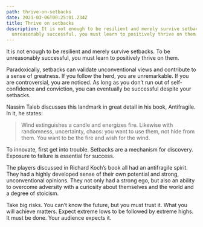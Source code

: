```yaml
---
path: thrive-on-setbacks
date: 2021-03-06T00:25:01.234Z
title: Thrive on setbacks
description: It is not enough to be resilient and merely survive setbacks. To be
  unreasonably successful, you must learn to positively thrive on them.
---
```

It is not enough to be resilient and merely survive setbacks. To be unreasonably successful, you must learn to positively thrive on them.

Paradoxically, setbacks can validate unconventional views and contribute to a sense of greatness. If you follow the herd, you are unremarkable. If you are controversial, you are noticed. As long as you don’t run out of self-confidence and conviction, you can eventually be successful despite your setbacks.

Nassim Taleb discusses this landmark in great detail in his book, Antifragile. In it, he states:

> Wind extinguishes a candle and energizes fire. Likewise with randomness, uncertainty, chaos: you want to use them, not hide from them. You want to be the fire and wish for the wind.

To innovate, first get into trouble. Setbacks are a mechanism for discovery. Exposure to failure is essential for success.

The players discussed in Richard Koch’s book all had an antifragile spirit. They had a highly developed sense of their own potential and strong, unconventional opinions. They not only had a strong ego, but also an ability to overcome adversity with a curiosity about themselves and the world and a degree of stoicism.

Take big risks. You can’t know the future, but you must trust it. What you will achieve matters. Expect extreme lows to be followed by extreme highs. It must be done. Your audience expects it.